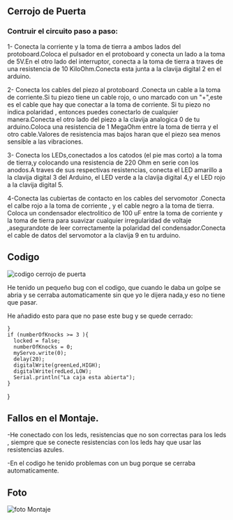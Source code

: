 ## Cerrojo de Puerta

### Contruir el circuito paso a paso:

1- Conecta la corriente y la toma de tierra a ambos lados del protoboard.Coloca el pulsador en el protoboard y conecta un lado a la toma de 5V.En el otro lado del interruptor,
conecta a la toma de tierra a traves de una resistencia de 10 KiloOhm.Conecta esta junta a la clavija digital 2 en el arduino.

2- Conecta los cables del piezo al protoboard .Conecta un cable a la toma de corriente.Si tu piezo tiene un cable rojo, o uno marcado con un "+",este es el cable que hay
que conectar a la toma de corriente.
Si tu piezo no indica polaridad , entonces puedes conectarlo de cualquier manera.Conecta el otro lado del piezo a la clavija analogica 0 de tu arduino.Coloca una resistencia 
de 1 MegaOhm entre la toma de tierra y el otro cable.Valores de resistencia mas bajos haran que el piezo sea menos sensible a las vibraciones.

3- Conecta los LEDs,conectados a los catodos (el pie mas corto) a la toma de tierra,y colocando una resistencia de 220 Ohm en serie con los anodos.A traves de sus respectivas 
resistencias, conecta el LED amarillo a la clavija digital 3 del Arduino, el LED verde a la clavija digital 4,y el LED rojo a la clavija digital 5.

4-Conecta las cubiertas de contacto en los cables del servomotor .Conecta el calbe rojo a la toma de corriente , y el cable negro a la toma de tierra. Coloca un condensador
electrolitico de 100 uF entre la toma de corriente y la toma de tierra para suavizar cualquier irregularidad de voltaje ,asegurandote de leer correctamente la polaridad del condensador.Conecta el cable de datos del servomotor a la clavija 9 en tu arduino. 


## Codigo 
![codigo cerrojo de puerta](https://github.com/aRnAu1012/arduino./blob/main/codigo%20cerrojo.1)

He tenido un pequeño bug con el codigo, que cuando le daba un golpe se abria y se cerraba automaticamente sin que yo le dijera nada,y eso no tiene que pasar.

He añadido esto para que no pase este bug y se quede cerrado:

    }
    if (numberOfKnocks >= 3 ){
      locked = false;
      numberOfKnocks = 0;
      myServo.write(0);
      delay(20);
      digitalWrite(greenLed,HIGH);
      digitalWrite(redLed,LOW);
      Serial.println("La caja esta abierta");
    }
 }
 
 
## Fallos en el Montaje. 
-He conectado con los leds, resistencias que no son correctas para los leds , siempre que se conecte resistencias con los leds hay que usar las resistencias azules.

-En el codigo he tenido problemas con un bug porque se cerraba automaticamente.

## Foto 
![foto Montaje](https://github.com/aRnAu1012/arduino./blob/main/20220126_122317.jpg)


